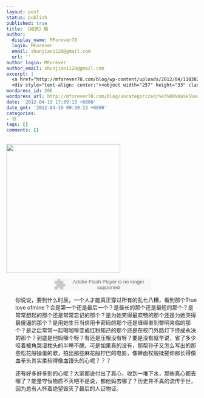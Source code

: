 ```yaml
---
layout: post
status: publish
published: true
title: 《如丧》摘
author:
  display_name: MForever78
  login: MForever
  email: shunjian1128@gmail.com
  url: ''
author_login: MForever
author_email: shunjian1128@gmail.com
excerpt: |
  <a href="http://mforever78.com/blog/wp-content/uploads/2012/04/110382001.jpg"><img class="aligncenter size-full wp-image-283" title="如丧" src="http://mforever78.com/blog/wp-content/uploads/2012/04/110382001.jpg" alt="" width="300" height="340" data-pinit="registered" /></a>
  <div style="text-align: center;"><object width="257" height="33" classid="clsid:d27cdb6e-ae6d-11cf-96b8-444553540000" codebase="http://download.macromedia.com/pub/shockwave/cabs/flash/swflash.cab#version=6,0,40,0"><param name="allowscriptaccess" value="never" /><param name="allownetworking" value="internal" /><param name="autostart" value="0" /><param name="src" value="http://www.xiami.com/widget/0_385434/singlePlayer.swf" /><param name="wmode" value="transparent" /><embed width="257" height="33" type="application/x-shockwave-flash" src="http://www.xiami.com/widget/0_385434/singlePlayer.swf" allowscriptaccess="never" allownetworking="internal" autostart="0" wmode="transparent" /></object></div>
wordpress_id: 206
wordpress_url: http://mforever78.com/blog/uncategorized/%e3%80%8a%e5%a6%82%e4%b8%a7%e3%80%8b%e6%91%98-3/
date: '2012-04-19 17:39:13 +0800'
date_gmt: '2012-04-19 09:39:13 +0800'
categories:
- 书
tags: []
comments: []
---
```

<p><a href="http://mforever78.com/blog/wp-content/uploads/2012/04/110382001.jpg"><img class="aligncenter size-full wp-image-283" title="如丧" src="http://mforever78.com/blog/wp-content/uploads/2012/04/110382001.jpg" alt="" width="300" height="340" data-pinit="registered" /></a></p>
<div style="text-align: center;"><object width="257" height="33" classid="clsid:d27cdb6e-ae6d-11cf-96b8-444553540000" codebase="http://download.macromedia.com/pub/shockwave/cabs/flash/swflash.cab#version=6,0,40,0"><param name="allowscriptaccess" value="never" /><param name="allownetworking" value="internal" /><param name="autostart" value="0" /><param name="src" value="http://www.xiami.com/widget/0_385434/singlePlayer.swf" /><param name="wmode" value="transparent" /><embed width="257" height="33" type="application/x-shockwave-flash" src="http://www.xiami.com/widget/0_385434/singlePlayer.swf" allowscriptaccess="never" allownetworking="internal" autostart="0" wmode="transparent" /></object></div>
<p><a id="more"></a><a id="more-206"></a></p>

<ul>你说说，要到什么时辰，一个人才能真正穿过所有的乱七八糟，看到那个True love ofmine？会是第一个还是最后一个？是最长的那个还是最短的那个？是常常想起的那个还是常常忘记的那个？是为她笑得最欢畅的那个还是为她哭得最傻逼的那个？是用她生日当信用卡密码的那个还是缠绵直到黎明来临的那个？是之后常常一起喝咖啡变成红粉知己的那个还是在校门外路灯下终成永决的那个？到底是他妈哪个呀？有还是压根没有呀？要是没有就早说，省了多少咬着被角哭湿枕头的半睡不醒。可是如果真的没有，那帮孙子又怎么写出的那些松花般操蛋的歌，拍出那些麻花般拧巴的电影，像擀面杖般揉搓你那长得像血拳头其实柔软得像血馒头的心呢？？？</ul>
<ul>还有好多好多别的心呢？大家都说付出了真心，收到一堆下水，那些真心都去哪了？能量守恒物质不灭吧不是说，都他妈去哪了？历史并不真的流传于世，因为总有人怀着绝望毁灭了最后的人证物证。</ul>

